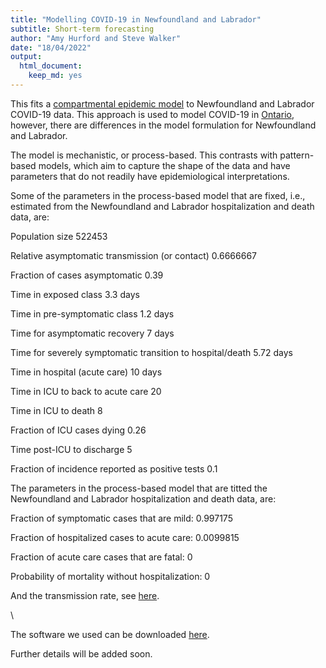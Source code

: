 ```yaml
---
title: "Modelling COVID-19 in Newfoundland and Labrador"
subtitle: Short-term forecasting
author: "Amy Hurford and Steve Walker"
date: "18/04/2022"
output: 
  html_document: 
    keep_md: yes
---
```




This fits a [compartmental epidemic model](https://mcmasterpandemic.shinyapps.io/mcmasterpandemicshiny/) to Newfoundland and Labrador COVID-19 data. This approach is used to model COVID-19 in [Ontario](https://mac-theobio.github.io/forecasts/outputs/McMasterOntarioForecastsBlog2022-01-26), however, there are differences in the model formulation for Newfoundland and Labrador.

The model is mechanistic, or process-based. This contrasts with pattern-based models, which aim to capture the shape of the data and have parameters that do not readily have epidemiological interpretations.

Some of the parameters in the process-based model that are fixed, i.e., estimated from the Newfoundland and Labrador hospitalization and death data, are:




Population size 522453

Relative asymptomatic transmission (or contact) 0.6666667

Fraction of cases asymptomatic 0.39

Time in exposed class 3.3 days

Time in pre-symptomatic class 1.2 days

Time for asymptomatic recovery 7 days

Time for severely symptomatic transition to hospital/death 5.72 days

Time in hospital (acute care) 10 days

Time in ICU to back to acute care 20

Time in ICU to death 8

Fraction of ICU cases dying 0.26

Time post-ICU to discharge 5

Fraction of incidence reported as positive tests 0.1

<!-- Average delay between incidence and test report 11 days -->


The parameters in the process-based model that are titted the Newfoundland and Labrador hospitalization and death data, are:

Fraction of symptomatic cases that are mild: 0.997175

Fraction of hospitalized cases to acute care: 0.0099815

Fraction of acute care cases that are fatal: 0

Probability of mortality without hospitalization: 0

And the transmission rate, see [here](https://rpubs.com/ahurford/891932).

\

The software we used can be downloaded [here](https://github.com/mac-theobio/McMasterPandemic).

Further details will be added soon.

















